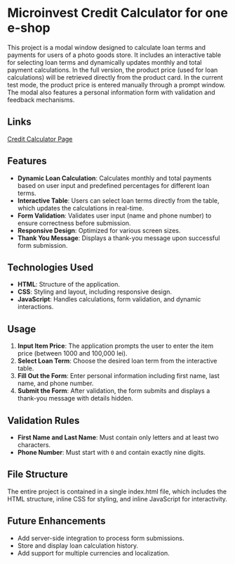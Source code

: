 # Microinvest Credit Calculator for one e-shop

This project is a modal window designed to calculate loan terms and payments for users of a photo goods store.
It includes an interactive table for selecting loan terms and dynamically updates monthly and total payment calculations.
In the full version, the product price (used for loan calculations) will be retrieved directly from the product card. 
In the current test mode, the product price is entered manually through a prompt window.
The modal also features a personal information form with validation and feedback mechanisms.

## Links
[Credit Calculator Page](https://axinitm.github.io/Max-Credit/)

## Features
- **Dynamic Loan Calculation**: Calculates monthly and total payments based on user input and predefined percentages for different loan terms.
- **Interactive Table**: Users can select loan terms directly from the table, which updates the calculations in real-time.
- **Form Validation**: Validates user input (name and phone number) to ensure correctness before submission.
- **Responsive Design**: Optimized for various screen sizes.
- **Thank You Message**: Displays a thank-you message upon successful form submission.

## Technologies Used
- **HTML**: Structure of the application.
- **CSS**: Styling and layout, including responsive design.
- **JavaScript**: Handles calculations, form validation, and dynamic interactions.

## Usage
1. **Input Item Price**: The application prompts the user to enter the item price (between 1000 and 100,000 lei).
2. **Select Loan Term**: Choose the desired loan term from the interactive table.
3. **Fill Out the Form**: Enter personal information including first name, last name, and phone number.
4. **Submit the Form**: After validation, the form submits and displays a thank-you message with details hidden.

## Validation Rules
- **First Name and Last Name**: Must contain only letters and at least two characters.
- **Phone Number**: Must start with `0` and contain exactly nine digits.

## File Structure
The entire project is contained in a single index.html file, which includes the HTML structure, inline CSS for styling, and inline JavaScript for interactivity.

## Future Enhancements
- Add server-side integration to process form submissions.
- Store and display loan calculation history.
- Add support for multiple currencies and localization.


